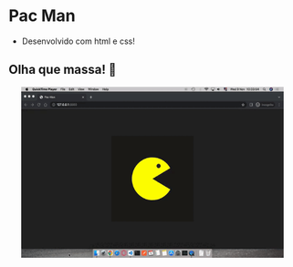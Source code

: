 # Pac Man

- Desenvolvido com html e css!

## Olha que massa! 👀

<p align="center">
    <img width="460" height="300" src="/assets/PacMan.gif">
</p>